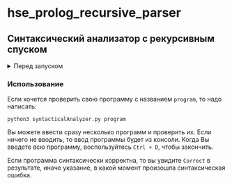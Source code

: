 # hse_prolog_recursive_parser

## Синтаксический анализатор с рекурсивным спуском

<details>
<summary>
 Перед запуском
</summary>
### 
Инструкция действительна только для пользователей Ubuntu.

Для работы необходим инструмент синтаксического анализа `ply` для `python3` установить его можно через `pip3`
Установка `pip3`:
```bash
sudo apt update
sudo apt install python3-pip
```
Установка `ply`:
```bash
pip3 install ply
```
</details>

### Использование
Если хочется проверить свою программу с названием `program`, то надо написать:
```
python3 syntacticalAnalyzer.py program
```
Вы можете ввести сразу несколько программ и проверить их. 
Если ничего не вводить, то ввод программы будет из консоли. Когда Вы введете всю программу, воспользуйтесь `Ctrl + D`, чтобы закончить.

Если программа синтаксически корректна, то вы увидите `Correct` в результате, иначе указание, в какой момент произошла синтаксическая ошибка.
